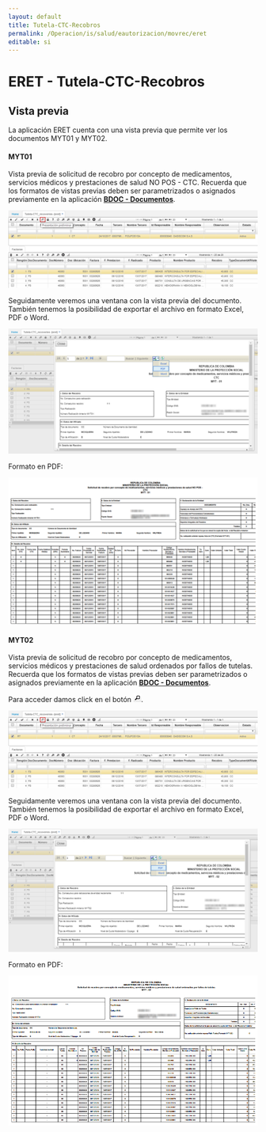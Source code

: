 ```yaml
---
layout: default
title: Tutela-CTC-Recobros
permalink: /Operacion/is/salud/eautorizacion/movrec/eret
editable: si
---
```


# ERET - Tutela-CTC-Recobros


## Vista previa

La aplicación ERET cuenta con una vista previa que permite ver los documentos MYT01 y MYT02.  

#### **MYT01** 

Vista previa de solicitud de recobro por concepto de medicamentos, servicios médicos y prestaciones de salud NO POS - CTC. Recuerda que los formatos de vistas previas deben ser parametrizados o asignados previamente en la aplicación [**BDOC - Documentos**](http://docs.oasiscom.com/Operacion/common/bsistema/bdoc#parametrización-de-formatos-de-impresión).  

![](eret.png)

Seguidamente veremos una ventana con la vista previa del documento. También tenemos la posibilidad de exportar el archivo en formato Excel, PDF o Word.  

![](eret3.png)

Formato en PDF:

![](eret4.png)


#### **MYT02** 

Vista previa de solicitud de recobro por concepto de medicamentos, servicios médicos y prestaciones de salud ordenados por fallos de tutelas. Recuerda que los formatos de vistas previas deben ser parametrizados o asignados previamente en la aplicación [**BDOC - Documentos**](http://docs.oasiscom.com/Operacion/common/bsistema/bdoc#parametrización-de-formatos-de-impresión).  

Para acceder damos click en el botón ![](lupa.png).  

![](eret.png)

Seguidamente veremos una ventana con la vista previa del documento. También tenemos la posibilidad de exportar el archivo en formato Excel, PDF o Word.  

![](eret1.png)

Formato en PDF:  

![](eret2.png)

